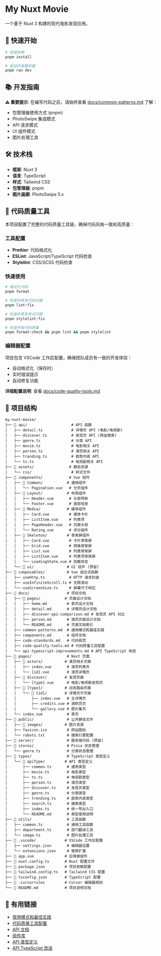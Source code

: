 # My Nuxt Movie

一个基于 Nuxt 3 构建的现代电影发现应用。

## 🚀 快速开始

```bash
# 安装依赖
pnpm install

# 启动开发服务器
pnpm run dev
```

## 📚 开发指南

**⚠️ 重要提示**: 在编写代码之前，请始终查看 [docs/common-patterns.md](./docs/common-patterns.md) 了解：

- 包管理器使用方式 (pnpm)
- PhotoSwipe 集成模式
- API 请求模式
- UI 组件模式
- 图片处理工具

## 🛠️ 技术栈

- **框架**: Nuxt 3
- **语言**: TypeScript
- **样式**: Tailwind CSS
- **包管理器**: pnpm
- **图片画廊**: PhotoSwipe 5.x

## 🎯 代码质量工具

本项目配置了完整的代码质量工具链，确保代码风格一致和高质量：

### 工具配置

- **Prettier**: 代码格式化
- **ESLint**: JavaScript/TypeScript 代码检查
- **Stylelint**: CSS/SCSS 代码检查

### 快速使用

```bash
# 格式化代码
pnpm format

# 检查并修复代码问题
pnpm lint:fix

# 检查并修复样式问题
pnpm stylelint:fix

# 检查所有代码质量
pnpm format:check && pnpm lint && pnpm stylelint
```

### 编辑器配置

项目包含 VSCode 工作区配置，确保团队成员有一致的开发体验：

- 自动格式化（保存时）
- 实时错误提示
- 自动修复功能

**详细配置说明**: 查看 [docs/code-quality-tools.md](./docs/code-quality-tools.md)

## 📁 项目结构

```
my-nuxt-movie/
├── 📁 api/                    # API 函数
│   ├── detail.ts             # 详情页 API (电影/电视剧)
│   ├── discover.ts           # 发现页 API (筛选搜索)
│   ├── genre.ts              # 分类 API
│   ├── movie.ts              # 电影相关 API
│   ├── person.ts             # 演员相关 API
│   ├── trending.ts           # 趋势内容 API
│   └── tv.ts                 # 电视剧相关 API
├── 📁 assets/                # 静态资源
│   └── css/                  # 样式文件
├── 📁 components/            # Vue 组件
│   ├── 📁 Common/           # 通用组件
│   │   └── Pagination.vue   # 分页组件
│   ├── 📁 Layout/           # 布局组件
│   │   ├── Header.vue       # 头部导航
│   │   └── Footer.vue       # 底部信息
│   ├── 📁 Media/            # 媒体组件
│   │   ├── Card.vue         # 媒体卡片
│   │   ├── ListItem.vue     # 列表项
│   │   ├── PageHeader.vue   # 页面头部
│   │   └── Rating.vue       # 评分组件
│   ├── 📁 Skeleton/         # 骨架屏组件
│   │   ├── Card.vue         # 卡片骨架屏
│   │   ├── Grid.vue         # 网格骨架屏
│   │   ├── List.vue         # 列表骨架屏
│   │   ├── ListItem.vue     # 列表项骨架屏
│   │   └── LoadingState.vue # 加载状态
│   └── 📁 ui/               # UI 组件 (预留)
├── 📁 composables/          # Vue 组合式函数
│   ├── useHttp.ts           # HTTP 请求封装
│   ├── useInfiniteScroll.ts # 无限滚动
│   └── useScreenSize.ts     # 屏幕尺寸响应
├── 📁 docs/                 # 项目文档
│   ├── 📁 pages/           # 页面设计文档
│   │   ├── home.md         # 首页设计文档
│   │   ├── detail.md       # 详情页设计文档
│   │   ├── discover-api-comparison.md # 发现页 API 对比
│   │   ├── person.md       # 演员页面设计文档
│   │   └── README.md       # 页面文档索引
│   ├── common-patterns.md  # 通用模式和最佳实践
│   ├── components.md       # 组件文档
│   ├── code-standards.md   # 代码规范
│   ├── code-quality-tools.md # 代码质量工具配置
│   └── api-typescript-improvements.md # API TypeScript 改进
├── 📁 pages/                # Nuxt 页面
│   ├── 📁 actors/          # 演员相关页面
│   │   ├── index.vue       # 演员列表页
│   │   └── [id].vue        # 演员详情页
│   ├── 📁 discover/        # 发现页面
│   │   └── [type].vue      # 电影/电视剧发现页
│   ├── 📁 [type]/          # 动态路由页面
│   │   └── 📁 [id]/        # 详情页子页面
│   │       ├── index.vue   # 主详情页
│   │       ├── credits.vue # 演职员页
│   │       └── gallery.vue # 图片集页
│   └── index.vue           # 首页
├── 📁 public/               # 公共静态文件
│   ├── 📁 images/          # 图片资源
│   ├── favicon.ico         # 网站图标
│   └── robots.txt          # 搜索引擎配置
├── 📁 server/               # 服务端代码 (预留)
├── 📁 stores/               # Pinia 状态管理
│   └── genre.ts            # 分类状态管理
├── 📁 types/                # TypeScript 类型定义
│   └── 📁 apiType/         # API 类型定义
│       ├── common.ts       # 通用类型
│       ├── movie.ts        # 电影类型
│       ├── tv.ts           # 电视剧类型
│       ├── person.ts       # 演员类型
│       ├── discover.ts     # 发现页类型
│       ├── genre.ts        # 分类类型
│       ├── trending.ts     # 趋势内容类型
│       ├── search.ts       # 搜索类型
│       ├── index.ts        # 统一导出入口
│       └── README.md       # 类型使用说明
├── 📁 utils/                # 工具函数
│   ├── common.ts           # 通用工具函数
│   ├── department.ts       # 部门翻译工具
│   └── image.ts            # 图片处理工具
├── 📁 .vscode/             # VSCode 工作区配置
│   ├── settings.json       # 编辑器设置
│   └── extensions.json     # 推荐扩展
├── 📄 app.vue              # 应用根组件
├── 📄 nuxt.config.ts       # Nuxt 配置文件
├── 📄 package.json         # 项目依赖配置
├── 📄 tailwind.config.ts   # Tailwind CSS 配置
├── 📄 tsconfig.json        # TypeScript 配置
├── 📄 .cursorrules         # Cursor 编辑器规则
└── 📄 README.md            # 项目说明文档
```

## 🔗 有用链接

- [常用模式和最佳实践](./docs/common-patterns.md)
- [代码质量工具配置](./docs/code-quality-tools.md)
- [API 文档](./docs/api.md)
- [组件库](./docs/components.md)
- [API 类型定义](./types/apiType/README.md)
- [API TypeScript 改进](./docs/api-typescript-improvements.md)
